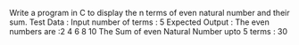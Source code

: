 Write a program in C to display the n terms of even natural number and their sum.
Test Data :
Input number of terms : 5
Expected Output :
The even numbers are :2 4 6 8 10
The Sum of even Natural Number upto 5 terms : 30
